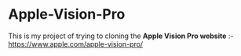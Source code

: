 # Apple-Vision-Pro
This is my project of trying to cloning the **Apple Vision Pro website** :- https://www.apple.com/apple-vision-pro/
